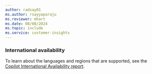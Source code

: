 ```yaml
---
author: radsay01
ms.author: rsayyaparaju
ms.reviewer: mhart
ms.date: 08/08/2024
ms.topic: include
ms.service: customer-insights
---
```


### International availability

To learn about the languages and regions that are supported, see the [Copilot International Availability report](https://releaseplans.microsoft.com/availability-reports/?report=copilotfeaturereport).
